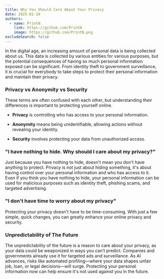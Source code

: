 ```yaml
---
title: Why You Should Care About Your Privacy
date: 2025-01-20
authors:
  - name: PrintN
    link: https://github.com/PrintN
    image: https://github.com/PrintN.png
excludeSearch: false
---
```

In the digital age, an increasing amount of personal data is being collected about us. This data is collected by various entities for various purposes, but the potential consequences of having so much personal information exposed can be significant. From identity theft to government surveillance, it is crucial for everybody to take steps to protect their personal information and maintain their privacy.

### Privacy vs Anonymity vs Security
These terms are often confused with each other, but understanding their differences is important to protecting yourself online.  
- **Privacy** is controlling who has access to your personal information.

- **Anonymity** means being unidentifiable, allowing actions without revealing your identity.

- **Security** involves protecting your data from unauthorized access.

### "I have nothing to hide. Why should I care about my privacy?"
Just because you have nothing to hide, doesn't mean you don't have anything to protect. Privacy is not just about hiding something, it's about having control over your personal information and who has access to it. Even if you think you have nothing to hide, your personal information can be used for malicious purposes such as identity theft, phishing scams, and targeted advertising.

### "I don't have time to worry about my privacy"
Protecting your privacy doesn't have to be time-consuming. With just a few simple, quick changes, you can greatly enhance your online privacy and security.

### Unpredictability of The Future
The unpredictability of the future is a reason to care about your privacy, as your data could be weaponized in ways you can’t predict. Companies and governments already use it for targeted ads and surveillance. As AI advances, risks like automated profiling—where your data shapes unfair job, loan, or legal decisions—will surge. Protecting your personal information now can help ensure it's not used against you in the future.
